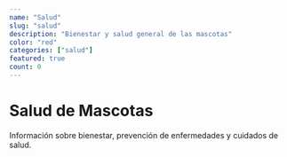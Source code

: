 ```yaml
---
name: "Salud"
slug: "salud"
description: "Bienestar y salud general de las mascotas"
color: "red"
categories: ["salud"]
featured: true
count: 0
---
```


# Salud de Mascotas

Información sobre bienestar, prevención de enfermedades y cuidados de salud.

